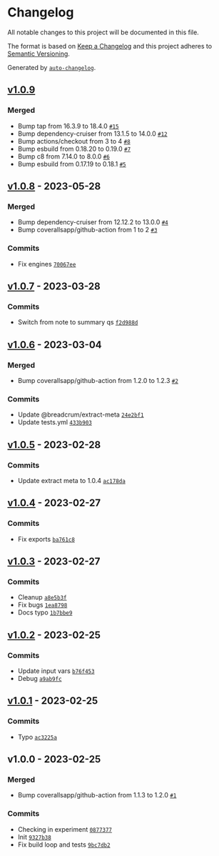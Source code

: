 # Changelog

All notable changes to this project will be documented in this file.

The format is based on [Keep a Changelog](https://keepachangelog.com/en/1.0.0/)
and this project adheres to [Semantic Versioning](https://semver.org/spec/v2.0.0.html).

Generated by [`auto-changelog`](https://github.com/CookPete/auto-changelog).

## [v1.0.9](https://github.com/hifiwi-fi/bc-bookmarklet/compare/v1.0.8...v1.0.9)

### Merged

- Bump tap from 16.3.9 to 18.4.0 [`#15`](https://github.com/hifiwi-fi/bc-bookmarklet/pull/15)
- Bump dependency-cruiser from 13.1.5 to 14.0.0 [`#12`](https://github.com/hifiwi-fi/bc-bookmarklet/pull/12)
- Bump actions/checkout from 3 to 4 [`#8`](https://github.com/hifiwi-fi/bc-bookmarklet/pull/8)
- Bump esbuild from 0.18.20 to 0.19.0 [`#7`](https://github.com/hifiwi-fi/bc-bookmarklet/pull/7)
- Bump c8 from 7.14.0 to 8.0.0 [`#6`](https://github.com/hifiwi-fi/bc-bookmarklet/pull/6)
- Bump esbuild from 0.17.19 to 0.18.1 [`#5`](https://github.com/hifiwi-fi/bc-bookmarklet/pull/5)

## [v1.0.8](https://github.com/hifiwi-fi/bc-bookmarklet/compare/v1.0.7...v1.0.8) - 2023-05-28

### Merged

- Bump dependency-cruiser from 12.12.2 to 13.0.0 [`#4`](https://github.com/hifiwi-fi/bc-bookmarklet/pull/4)
- Bump coverallsapp/github-action from 1 to 2 [`#3`](https://github.com/hifiwi-fi/bc-bookmarklet/pull/3)

### Commits

- Fix engines [`70067ee`](https://github.com/hifiwi-fi/bc-bookmarklet/commit/70067eee07d5dc50af5e4c018a246ce1cab4ab9c)

## [v1.0.7](https://github.com/hifiwi-fi/bc-bookmarklet/compare/v1.0.6...v1.0.7) - 2023-03-28

### Commits

- Switch from note to summary qs [`f2d988d`](https://github.com/hifiwi-fi/bc-bookmarklet/commit/f2d988de913b337fc937637c40ee74eee3de5fd3)

## [v1.0.6](https://github.com/hifiwi-fi/bc-bookmarklet/compare/v1.0.5...v1.0.6) - 2023-03-04

### Merged

- Bump coverallsapp/github-action from 1.2.0 to 1.2.3 [`#2`](https://github.com/hifiwi-fi/bc-bookmarklet/pull/2)

### Commits

- Update @breadcrum/extract-meta [`24e2bf1`](https://github.com/hifiwi-fi/bc-bookmarklet/commit/24e2bf1b255cb2828a6681f8056cee129e880e5c)
- Update tests.yml [`433b903`](https://github.com/hifiwi-fi/bc-bookmarklet/commit/433b903ed5cc2c90e4da45c68ec0966059e38dcd)

## [v1.0.5](https://github.com/hifiwi-fi/bc-bookmarklet/compare/v1.0.4...v1.0.5) - 2023-02-28

### Commits

- Update extract meta to 1.0.4 [`ac178da`](https://github.com/hifiwi-fi/bc-bookmarklet/commit/ac178da66d8d4db923fae25cde4ca408a4a46cf5)

## [v1.0.4](https://github.com/hifiwi-fi/bc-bookmarklet/compare/v1.0.3...v1.0.4) - 2023-02-27

### Commits

- Fix exports [`ba761c8`](https://github.com/hifiwi-fi/bc-bookmarklet/commit/ba761c8b23f418c7c3b5421198e4d3f7e65015b0)

## [v1.0.3](https://github.com/hifiwi-fi/bc-bookmarklet/compare/v1.0.2...v1.0.3) - 2023-02-27

### Commits

- Cleanup [`a8e5b3f`](https://github.com/hifiwi-fi/bc-bookmarklet/commit/a8e5b3f728b178cf91efa8395750bfa55a0fc883)
- Fix bugs [`1ea8798`](https://github.com/hifiwi-fi/bc-bookmarklet/commit/1ea8798164806ca5d376e4fb1baa56e83b43ac98)
- Docs typo [`1b7bbe9`](https://github.com/hifiwi-fi/bc-bookmarklet/commit/1b7bbe9942cc0d664693ab658e1bd639ed08c41d)

## [v1.0.2](https://github.com/hifiwi-fi/bc-bookmarklet/compare/v1.0.1...v1.0.2) - 2023-02-25

### Commits

- Update input vars [`b76f453`](https://github.com/hifiwi-fi/bc-bookmarklet/commit/b76f4539fec658303cce7594215a3e2434a92da2)
- Debug [`a9ab9fc`](https://github.com/hifiwi-fi/bc-bookmarklet/commit/a9ab9fca5a437427e4cf4e77390eb972841e5960)

## [v1.0.1](https://github.com/hifiwi-fi/bc-bookmarklet/compare/v1.0.0...v1.0.1) - 2023-02-25

### Commits

- Typo [`ac3225a`](https://github.com/hifiwi-fi/bc-bookmarklet/commit/ac3225ae011b65a23f2dd145ca029ee0470b339b)

## v1.0.0 - 2023-02-25

### Merged

- Bump coverallsapp/github-action from 1.1.3 to 1.2.0 [`#1`](https://github.com/hifiwi-fi/bc-bookmarklet/pull/1)

### Commits

- Checking in experiment [`0877377`](https://github.com/hifiwi-fi/bc-bookmarklet/commit/0877377cb195f480023f8e2552fc33705579a53e)
- Init [`9327b38`](https://github.com/hifiwi-fi/bc-bookmarklet/commit/9327b389a1b80a2d064594d9e2e8c3ed31c57d7a)
- Fix build loop and tests [`9bc7db2`](https://github.com/hifiwi-fi/bc-bookmarklet/commit/9bc7db29c0324861479f6c5f4dfa7901c4659600)
